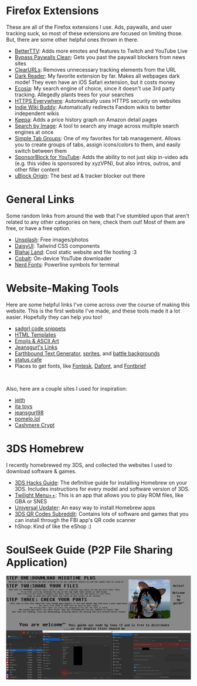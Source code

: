 # Firefox Extensions

<section>

These are all of the Firefox extensions I use. Ads, paywalls, and user tracking suck, so most of these extensions are focused on limiting those. But, there are some other helpful ones thrown in there.
* [BetterTTV](https://betterttv.com/): Adds more emotes and features to Twitch and YouTube Live
* [Bypass Paywalls Clean](https://gitlab.com/magnolia1234/bypass-paywalls-firefox-clean): Gets you past the paywall blockers from news sites
* [ClearURLs](https://docs.clearurls.xyz/): Removes unnecessary tracking elements from the URL
* [Dark Reader](https://darkreader.org/): My favorite extension by far. Makes all webpages dark mode! They even have an iOS Safari extension, but it costs money
* [Ecosia](https://www.ecosia.org/): My search engine of choice, since it doesn't use 3rd party tracking. Allegedly plants trees for your searches
* [HTTPS Everywhere](https://www.eff.org/https-everywhere): Automatically uses HTTPS security on websites
* [Indie Wiki Buddy](https://getindie.wiki/): Automatically redirects Fandom wikis to better independent wikis
* [Keepa](https://keepa.com/): Adds a price history graph on Amazon detail pages
* [Search by Image](https://github.com/dessant/search-by-image): A tool to search any image across multiple search engines at once
* [Simple Tab Groups](https://github.com/drive4ik/simple-tab-groups): One of my favorites for tab management. Allows you to create groups of tabs, assign icons/colors to them, and easily switch between them
* [SponsorBlock for YouTube](https://sponsor.ajay.app/): Adds the ability to not just skip in-video ads (e.g. this video is sponsored by xyzVPN), but also intros, outros, and other filler content
* [uBlock Origin](https://github.com/gorhill/uBlock#ublock-origin): The best ad & tracker blocker out there

</section>

# General Links

<section>

Some random links from around the web that I've stumbled upon that aren't related to any other categories on here, check them out! Most of them are free, or have a free option.
* [Unsplash](https://unsplash.com/): Free images/photos
* [DaisyUI](https://daisyui.com/): Tailwind CSS components
* [Blahaj Land](https://blahaj.land/landing/): Cool static website and file hosting :3
* [Cobalt](https://cobalt.tools/): On-device YouTube downloader
* [Nerd Fonts](https://www.nerdfonts.com/): Powerline symbols for terminal

</section>

# Website-Making Tools

<section>

Here are some helpful links I've come across over the course of making this website. This is the first website I've made, and these tools made it a lot easier. Hopefully they can help you too!
* [sadgrl code snippets](https://goblin-heart.net/sadgrl/learn/sections/snippets)
* [HTML Templates](https://webmastering.neocities.org/layouts)
* [Emojis & ASCII Art](https://emojicombos.com/)
* [Jeansgurl's Links](https://jeansgurl98.com/info)
* [Earthbound Text Generator](https://www.earthboundtext.com/), [sprites](https://www.spriters-resource.com/snes/earthbound/), and [battle backgrounds](https://www.gjtorikian.com/Earthbound-Battle-Backgrounds-JS/)
* [status.cafe](https://status.cafe/)
* Places to get fonts, like [Fontesk](https://fontesk.com/voxel-font/), [Dafont](https://www.dafont.com/), and [Fontbrief](https://www.fontbrief.com/fontbrief)

<br>

Also, here are a couple sites I used for inspiration:
* [jeith](https://jeith.neocities.org/about)
* [ita toys](https://ita.toys/)
* [jeansgurl98](https://jeansgurl98.neocities.org/info)
* [pomelo.lol](https://pomelo.lol/)
* [Cashmere Crypt](https://cashmerecrypt.art/links/)

</section>

# 3DS Homebrew

<section>

I recently homebrewed my 3DS, and collected the websites I used to download software & games.

* [3DS Hacks Guide](https://3ds.hacks.guide/get-started.html): The definitive guide for installing Homebrew on your 3DS. Includes instructions for every model and software version of 3DS.
* [Twilight Menu++](https://wiki.ds-homebrew.com/twilightmenu/): This is an app that allows you to play ROM files, like GBA or SNES
* [Universal Updater](https://universal-team.net/projects/universal-updater): An easy way to install Homebrew apps
* [3DS QR Codes Subreddit](https://www.reddit.com/r/3dsqrcodes/): Contains lots of software and games that you can install through the FBI app's QR code scanner
* hShop: Kind of like the eShop :)

</section>

# SoulSeek Guide (P2P File Sharing Application)

![soulseek guide](assets/resources/soulseek_guide.webp)